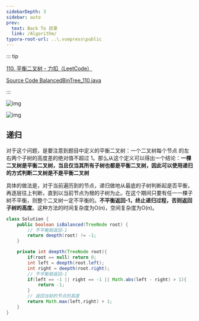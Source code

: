 ```yaml
---
sidebarDepth: 3
sidebar: auto
prev:
  text: Back To 目录
  link: /Algorithm/
typora-root-url: ..\.vuepress\public
---
```




::: tip

[110. 平衡二叉树 - 力扣（LeetCode）](https://leetcode.cn/problems/balanced-binary-tree/)

[Source Code BalancedBinTree_110.java ](https://github.com/Q10Viking/learncode/blob/main/algorithm/src/main/java/org/hzz/tree/BalancedBinTree_110.java)

:::

![img](https://assets.leetcode.com/uploads/2020/10/06/balance_1.jpg)

![img](https://assets.leetcode.com/uploads/2020/10/06/balance_2.jpg)

## 递归

对于这个问题，是要注意到题目中定义的平衡二叉树：一个二叉树每个节点 的左右两个子树的高度差的绝对值不超过 1。那么从这个定义可以得出一个结论：**一棵二叉树是平衡二叉树，当且仅当其所有子树也都是平衡二叉树，因此可以使用递归的方式判断二叉树是不是平衡二叉树**

具体的做法是，对于当前遍历到的节点，递归做地从最底的子树判断起是否平衡，再逐层往上判断，直到以当前节点为根的子树为止。在这个期间只要有任一一棵子树不平衡，则整个二叉树一定不平衡的。**不平衡返回-1，终止递归过程，否则返回子树的高度**。这种方法的时间复杂度为O(n)，空间复杂度为O(n)。

```java
class Solution {
    public boolean isBalanced(TreeNode root) {
        // 不平衡就返回-1
        return deepth(root) != -1;
    }

    private int deepth(TreeNode root){
        if(root == null) return 0;
        int left = deepth(root.left);
        int right = deepth(root.right);
        // 不平衡就返回-1
        if(left == -1 || right == -1 || Math.abs(left - right) > 1){
            return -1;
        }
        // 返回当前的节点的高度
        return Math.max(left,right) + 1;
    }
}
```



